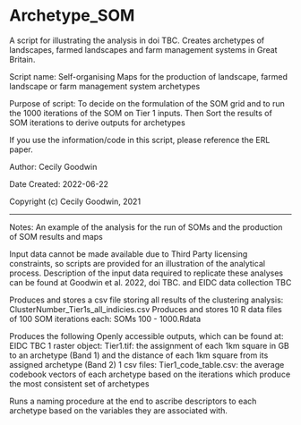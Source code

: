 # Archetype_SOM

A script for illustrating the analysis in doi TBC. Creates archetypes of landscapes, farmed landscapes and farm management systems in Great Britain.

Script name: Self-organising Maps for the production of landscape, farmed landscape or farm management system archetypes 

Purpose of script: To decide on the formulation of the SOM grid and to run the 1000 iterations of the SOM on Tier 1 inputs. Then Sort the results of SOM iterations to derive outputs for archetypes

If you use the information/code in this script, please reference the ERL paper.

Author: Cecily Goodwin

Date Created: 2022-06-22

Copyright (c) Cecily Goodwin, 2021

---------------------------

Notes: An example of the analysis for the run of SOMs and the production of SOM results and maps

Input data cannot be made available due to Third Party licensing constraints, so scripts are provided for an illustration of the analytical process. 
Description of the input data required to replicate these analyses can be found at Goodwin et al. 2022, doi TBC. and EIDC data collection TBC
   
Produces and stores a csv file storing all results of the clustering analysis: ClusterNumber_Tier1s_all_indicies.csv
Produces and stores 10 R data files of 100 SOM iterations each: SOMs 100 - 1000.Rdata

Produces the following Openly accessible outputs, which can be found at: EIDC TBC 
      1 raster object: Tier1.tif: the assignment of each 1km square in GB to an archetype (Band 1) and the distance of each 1km square from its assigned archetype (Band 2)
      1 csv files: Tier1_code_table.csv: the average codebook vectors of each archetype based on the iterations which produce the most consistent set of archetypes

Runs a naming procedure at the end to ascribe descriptors to each archetype based on the variables they are associated with.
